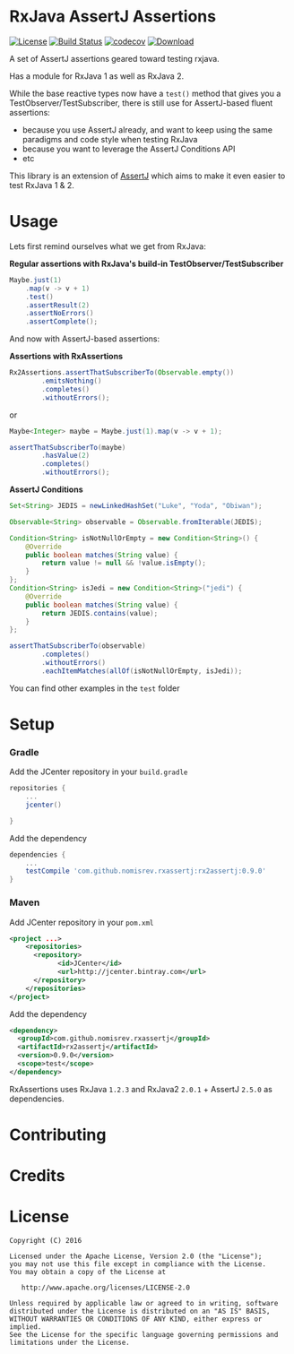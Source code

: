 # RxJava AssertJ Assertions

[![License](https://img.shields.io/badge/License-Apache%202.0-blue.svg)](https://opensource.org/licenses/Apache-2.0)
[![Build Status](https://travis-ci.org/nomisRev/RxAssertJ.svg?branch=master)](https://travis-ci.org/nomisRev/RxAssertJ) [![codecov](https://codecov.io/gh/nomisRev/RxAssertJ/branch/master/graph/badge.svg)](https://codecov.io/gh/nomisRev/RxAssertJ)
[ ![Download](https://api.bintray.com/packages/nomisrev/Rx2AssertJ/Rx2AssertJ/images/download.svg) ](https://bintray.com/nomisrev/Rx2AssertJ/Rx2AssertJ/_latestVersion)

A set of AssertJ assertions geared toward testing rxjava.

Has a module for RxJava 1 as well as RxJava 2.

While the base reactive types now have a `test()` method that gives you a TestObserver/TestSubscriber, there is still use for AssertJ-based fluent assertions:
- because you use AssertJ already, and want to keep using the same paradigms and code style when testing RxJava
- because you want to leverage the AssertJ Conditions API
- etc

This library is an extension of [AssertJ][1] which aims to make it even easier to test RxJava 1 & 2.

# Usage

Lets first remind ourselves what we get from RxJava:

**Regular assertions with RxJava's build-in TestObserver/TestSubscriber**
```java
Maybe.just(1)
	.map(v -> v + 1)
	.test()
	.assertResult(2)
	.assertNoErrors()
	.assertComplete();
```

And now with AssertJ-based assertions:

**Assertions with RxAssertions**
```java
Rx2Assertions.assertThatSubscriberTo(Observable.empty())
		.emitsNothing()
		.completes()
		.withoutErrors();
```
or

```java
Maybe<Integer> maybe = Maybe.just(1).map(v -> v + 1);

assertThatSubscriberTo(maybe)
        .hasValue(2)
        .completes()
        .withoutErrors();
```
**AssertJ Conditions**

```java
Set<String> JEDIS = newLinkedHashSet("Luke", "Yoda", "Obiwan");

Observable<String> observable = Observable.fromIterable(JEDIS);

Condition<String> isNotNullOrEmpty = new Condition<String>() {
    @Override
    public boolean matches(String value) {
        return value != null && !value.isEmpty();
    }
};
Condition<String> isJedi = new Condition<String>("jedi") {
    @Override
    public boolean matches(String value) {
        return JEDIS.contains(value);
    }
};

assertThatSubscriberTo(observable)
        .completes()
        .withoutErrors()
        .eachItemMatches(allOf(isNotNullOrEmpty, isJedi));
```

You can find other examples in the `test` folder

# Setup

### Gradle

Add the JCenter repository in your `build.gradle`

```groovy
repositories {
	...
	jcenter()

}
```
Add the dependency

```groovy
dependencies {
	...
	testCompile 'com.github.nomisrev.rxassertj:rx2assertj:0.9.0'
}
```

### Maven
Add JCenter repository in your `pom.xml`

```xml
<project ...>
    <repositories>
      <repository>
			<id>JCenter</id>
			<url>http://jcenter.bintray.com</url>
      </repository>
    </repositories>
</project>
```

Add the dependency

```xml
<dependency>
  <groupId>com.github.nomisrev.rxassertj</groupId>
  <artifactId>rx2assertj</artifactId>
  <version>0.9.0</version>
  <scope>test</scope>
</dependency>
```

RxAssertions uses RxJava `1.2.3` and RxJava2 `2.0.1` + AssertJ `2.5.0` as dependencies.

# Contributing



# Credits


# License

```
Copyright (C) 2016

Licensed under the Apache License, Version 2.0 (the "License");
you may not use this file except in compliance with the License.
You may obtain a copy of the License at

   http://www.apache.org/licenses/LICENSE-2.0

Unless required by applicable law or agreed to in writing, software
distributed under the License is distributed on an "AS IS" BASIS,
WITHOUT WARRANTIES OR CONDITIONS OF ANY KIND, either express or implied.
See the License for the specific language governing permissions and
limitations under the License.
```

[1]: http://joel-costigliola.github.io/assertj/
